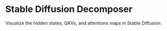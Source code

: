 # Stable Diffusion Decomposer

Visualize the hidden states, QKVs, and attentions maps in Stable Diffusion.
